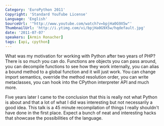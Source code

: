 ```yaml
---
Category: 'EuroPython 2011'
Copyright: 'Standard YouTube License'
Language: 'English'
SourceUrl: '"http://www.youtube.com/watch?v=bpjHa0G9X5w"'
ThumbnailUrl: 'http://i.ytimg.com/vi/bpjHa0G9X5w/hqdefault.jpg'
date: '2011-07-07'
speakers: [Armin Ronacher]
tags: [api, cpython]
---
```

What was my motivation for working with Python after two years of PHP? There
is so much you can do. Functions are objects you can pass around, you can
decompile functions to see how they work internally, you can alias a bound
method to a global function and it will just work. You can change import
semantics, override the method resolution order, you can write metaclasses,
you can hook into the CPython interpreter API and much more.

Five years later I came to the conclusion that this is really not what Python
is about and that a lot of what I did was interesting but not necessarily a
good idea. This talk is a 45 minute recompilation of things I really shouldn't
have done in the first place. Expect a bunch of neat and interesting hacks
that showcase the possibilities of the language.

